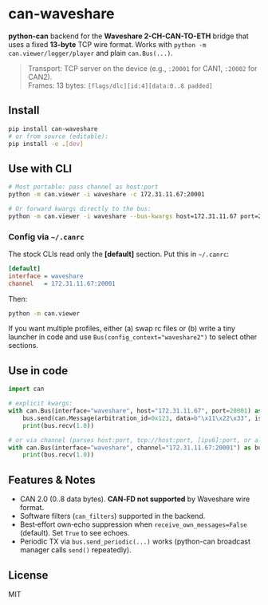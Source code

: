 # can-waveshare

**python-can** backend for the **Waveshare 2-CH-CAN-TO-ETH** bridge that uses a fixed **13‑byte** TCP wire format.
Works with `python -m can.viewer/logger/player` and plain `can.Bus(...)`.

> Transport: TCP server on the device (e.g., `:20001` for CAN1, `:20002` for CAN2).  
> Frames: 13 bytes: `[flags/dlc][id:4][data:0..8 padded]`

## Install

```bash
pip install can-waveshare
# or from source (editable):
pip install -e .[dev]
```

## Use with CLI

```bash
# Most portable: pass channel as host:port
python -m can.viewer -i waveshare -c 172.31.11.67:20001

# Or forward kwargs directly to the bus:
python -m can.viewer -i waveshare --bus-kwargs host=172.31.11.67 port=20001
```

### Config via `~/.canrc`

The stock CLIs read only the **[default]** section. Put this in `~/.canrc`:

```ini
[default]
interface = waveshare
channel   = 172.31.11.67:20001
```

Then:

```bash
python -m can.viewer
```

If you want multiple profiles, either (a) swap rc files or (b) write a tiny launcher in code and use `Bus(config_context="waveshare2")` to select other sections.

## Use in code

```python
import can

# explicit kwargs:
with can.Bus(interface="waveshare", host="172.31.11.67", port=20001) as bus:
    bus.send(can.Message(arbitration_id=0x123, data=b"\x11\x22\x33", is_extended_id=False))
    print(bus.recv(1.0))

# or via channel (parses host:port, tcp://host:port, [ipv6]:port, or aliases can1/can2):
with can.Bus(interface="waveshare", channel="172.31.11.67:20001") as bus:
    print(bus.recv(1.0))
```

## Features & Notes

- CAN 2.0 (0..8 data bytes). **CAN‑FD not supported** by Waveshare wire format.
- Software filters (`can_filters`) supported in the backend.
- Best‑effort own‑echo suppression when `receive_own_messages=False` (default). Set `True` to see echoes.
- Periodic TX via `bus.send_periodic(...)` works (python-can broadcast manager calls `send()` repeatedly).

## License

MIT